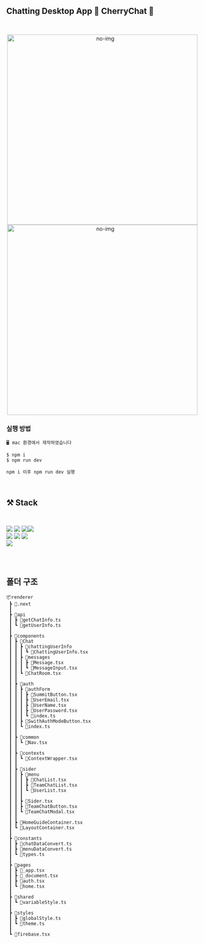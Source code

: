 ## Chatting Desktop App 🍒 CherryChat 🍒
<br/>
<p align="center"><img src="https://img1.daumcdn.net/thumb/R1280x0/?scode=mtistory2&fname=https%3A%2F%2Fblog.kakaocdn.net%2Fdn%2FcBMmNY%2FbtrYG63sgK6%2FjXLKpvmgTxKlSQaUyMPFb0%2Fimg.png" width="500" alt="no-img">
<img src="https://img1.daumcdn.net/thumb/R1280x0/?scode=mtistory2&fname=https%3A%2F%2Fblog.kakaocdn.net%2Fdn%2Fv0WU5%2FbtrYI95TWwR%2FiSI6B4kdhb11WgP0RNgy21%2Fimg.png" width="500" alt="no-img">
</p>



### 실행 방법

```
🖥 mac 환경에서 제작하였습니다

$ npm i
$ npm run dev

npm i 이후 npm run dev 실행
```


</br>

## ⚒️ Stack
</br>

<img src="https://img.shields.io/badge/React-61DAFB?style=for-the-badge&logo=React&logoColor=white"> <img src="https://img.shields.io/badge/Next.js-000000?style=for-the-badge&logo=Next.js&logoColor=white"> <img src="https://img.shields.io/badge/Electron-47848F?style=for-the-badge&logo=Electron&logoColor=white"><img src="https://img.shields.io/badge/TypeScript-3178C6?style=for-the-badge&logo=TypeScript&logoColor=white">
<br/>
<img src="https://img.shields.io/badge/HTML5-E34F26?style=for-the-badge&logo=HTML5&logoColor=white"> <img src="https://img.shields.io/badge/emotionJs-12BD4?style=for-the-badge&logoColor=white"> <img src="https://img.shields.io/badge/Ant Design-0170FE?style=for-the-badge&logo=Ant Design&logoColor=white">
<br/>
<img src="https://img.shields.io/badge/Firebase-FFCA28?style=for-the-badge&logo=Firebase&logoColor=white">

</br>



</br>

## 폴더 구조




```
📦renderer
 ┣ 📂.next
 ┃ 
 ┣ 📂api
 ┃ ┣ 📜getChatInfo.ts
 ┃ ┗ 📜getUserInfo.ts
 ┃
 ┣ 📂components
 ┃ ┣ 📂Chat
 ┃ ┃ ┣ 📂chattingUserInfo
 ┃ ┃ ┃ ┗ 📜ChattingUserInfo.tsx
 ┃ ┃ ┣ 📂messages
 ┃ ┃ ┃ ┣ 📜Message.tsx
 ┃ ┃ ┃ ┗ 📜MessageInput.tsx
 ┃ ┃ ┗ 📜ChatRoom.tsx
 ┃ ┃
 ┃ ┣ 📂auth
 ┃ ┃ ┣ 📂authForm
 ┃ ┃ ┃ ┣ 📜SummitButton.tsx
 ┃ ┃ ┃ ┣ 📜UserEmail.tsx
 ┃ ┃ ┃ ┣ 📜UserName.tsx
 ┃ ┃ ┃ ┣ 📜UserPassword.tsx
 ┃ ┃ ┃ ┗ 📜index.ts
 ┃ ┃ ┣ 📜SwithAuthModeButton.tsx
 ┃ ┃ ┗ 📜index.ts
 ┃ ┃
 ┃ ┣ 📂common
 ┃ ┃ ┗ 📜Nav.tsx
 ┃ ┃
 ┃ ┣ 📂contexts
 ┃ ┃ ┗ 📜ContextWrapper.tsx
 ┃ ┃
 ┃ ┣ 📂sider
 ┃ ┃ ┣ 📂menu
 ┃ ┃ ┃ ┣ 📜ChatList.tsx
 ┃ ┃ ┃ ┣ 📜TeamChatList.tsx
 ┃ ┃ ┃ ┗ 📜UserList.tsx
 ┃ ┃ ┃ 
 ┃ ┃ ┣ 📜Sider.tsx
 ┃ ┃ ┣ 📜TeamChatButton.tsx
 ┃ ┃ ┗ 📜TeamChatModal.tsx
 ┃ ┃
 ┃ ┣ 📜HomeGuideContainer.tsx
 ┃ ┗ 📜LayoutContainer.tsx
 ┃
 ┣ 📂constants
 ┃ ┣ 📜chatDataConvert.ts
 ┃ ┣ 📜menuDataConvert.ts
 ┃ ┗ 📜types.ts
 ┃
 ┣ 📂pages
 ┃ ┣ 📜_app.tsx
 ┃ ┣ 📜_document.tsx
 ┃ ┣ 📜auth.tsx
 ┃ ┗ 📜home.tsx
 ┃
 ┣ 📂shared
 ┃ ┗ 📜variableStyle.ts
 ┃
 ┣ 📂styles
 ┃ ┣ 📜globalStyle.ts
 ┃ ┗ 📜theme.ts
 ┃
 ┗ 📜firebase.tsx


```







